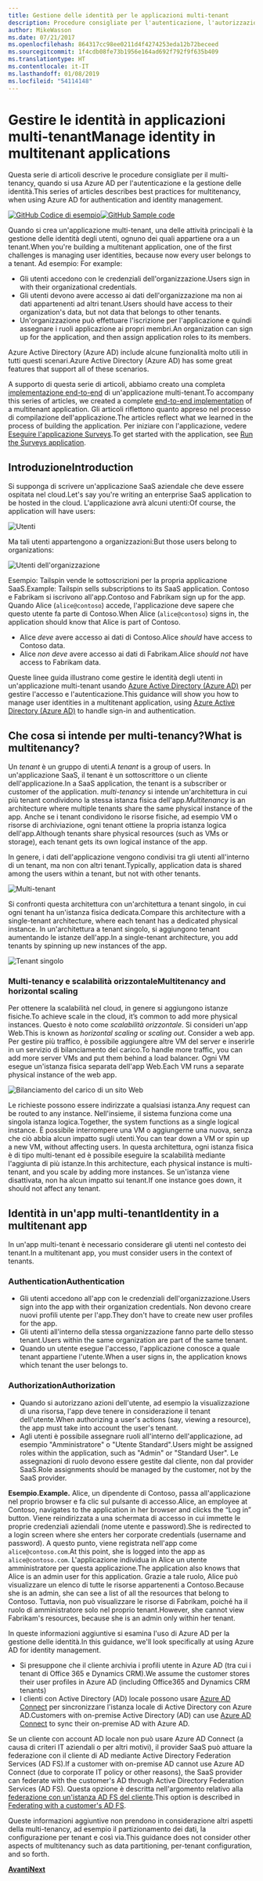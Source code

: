 ```yaml
---
title: Gestione delle identità per le applicazioni multi-tenant
description: Procedure consigliate per l'autenticazione, l'autorizzazione e la gestione delle identità in applicazioni multi-tenant.
author: MikeWasson
ms.date: 07/21/2017
ms.openlocfilehash: 864317cc98ee0211d4f4274253eda12b72beceed
ms.sourcegitcommit: 1f4cdb08fe73b1956e164ad692f792f9f635b409
ms.translationtype: HT
ms.contentlocale: it-IT
ms.lasthandoff: 01/08/2019
ms.locfileid: "54114148"
---
```

# <a name="manage-identity-in-multitenant-applications"></a><span data-ttu-id="fb750-103">Gestire le identità in applicazioni multi-tenant</span><span class="sxs-lookup"><span data-stu-id="fb750-103">Manage identity in multitenant applications</span></span>

<span data-ttu-id="fb750-104">Questa serie di articoli descrive le procedure consigliate per il multi-tenancy, quando si usa Azure AD per l'autenticazione e la gestione delle identità.</span><span class="sxs-lookup"><span data-stu-id="fb750-104">This series of articles describes best practices for multitenancy, when using Azure AD for authentication and identity management.</span></span>

<span data-ttu-id="fb750-105">[![GitHub](../_images/github.png) Codice di esempio][sample-application]</span><span class="sxs-lookup"><span data-stu-id="fb750-105">[![GitHub](../_images/github.png) Sample code][sample-application]</span></span>

<span data-ttu-id="fb750-106">Quando si crea un'applicazione multi-tenant, una delle attività principali è la gestione delle identità degli utenti, ognuno dei quali appartiene ora a un tenant.</span><span class="sxs-lookup"><span data-stu-id="fb750-106">When you're building a multitenant application, one of the first challenges is managing user identities, because now every user belongs to a tenant.</span></span> <span data-ttu-id="fb750-107">Ad esempio: </span><span class="sxs-lookup"><span data-stu-id="fb750-107">For example:</span></span>

- <span data-ttu-id="fb750-108">Gli utenti accedono con le credenziali dell'organizzazione.</span><span class="sxs-lookup"><span data-stu-id="fb750-108">Users sign in with their organizational credentials.</span></span>
- <span data-ttu-id="fb750-109">Gli utenti devono avere accesso ai dati dell'organizzazione ma non ai dati appartenenti ad altri tenant.</span><span class="sxs-lookup"><span data-stu-id="fb750-109">Users should have access to their organization's data, but not data that belongs to other tenants.</span></span>
- <span data-ttu-id="fb750-110">Un'organizzazione può effettuare l'iscrizione per l'applicazione e quindi assegnare i ruoli applicazione ai propri membri.</span><span class="sxs-lookup"><span data-stu-id="fb750-110">An organization can sign up for the application, and then assign application roles to its members.</span></span>

<span data-ttu-id="fb750-111">Azure Active Directory (Azure AD) include alcune funzionalità molto utili in tutti questi scenari.</span><span class="sxs-lookup"><span data-stu-id="fb750-111">Azure Active Directory (Azure AD) has some great features that support all of these scenarios.</span></span>

<span data-ttu-id="fb750-112">A supporto di questa serie di articoli, abbiamo creato una completa [implementazione end-to-end][sample-application] di un'applicazione multi-tenant.</span><span class="sxs-lookup"><span data-stu-id="fb750-112">To accompany this series of articles, we created a complete [end-to-end implementation][sample-application] of a multitenant application.</span></span> <span data-ttu-id="fb750-113">Gli articoli riflettono quanto appreso nel processo di compilazione dell'applicazione.</span><span class="sxs-lookup"><span data-stu-id="fb750-113">The articles reflect what we learned in the process of building the application.</span></span> <span data-ttu-id="fb750-114">Per iniziare con l'applicazione, vedere [Eseguire l'applicazione Surveys][running-the-app].</span><span class="sxs-lookup"><span data-stu-id="fb750-114">To get started with the application, see [Run the Surveys application][running-the-app].</span></span>

## <a name="introduction"></a><span data-ttu-id="fb750-115">Introduzione</span><span class="sxs-lookup"><span data-stu-id="fb750-115">Introduction</span></span>

<span data-ttu-id="fb750-116">Si supponga di scrivere un'applicazione SaaS aziendale che deve essere ospitata nel cloud.</span><span class="sxs-lookup"><span data-stu-id="fb750-116">Let's say you're writing an enterprise SaaS application to be hosted in the cloud.</span></span> <span data-ttu-id="fb750-117">L'applicazione avrà alcuni utenti:</span><span class="sxs-lookup"><span data-stu-id="fb750-117">Of course, the application will have users:</span></span>

![Utenti](./images/users.png)

<span data-ttu-id="fb750-119">Ma tali utenti appartengono a organizzazioni:</span><span class="sxs-lookup"><span data-stu-id="fb750-119">But those users belong to organizations:</span></span>

![Utenti dell'organizzazione](./images/org-users.png)

<span data-ttu-id="fb750-121">Esempio: Tailspin vende le sottoscrizioni per la propria applicazione SaaS.</span><span class="sxs-lookup"><span data-stu-id="fb750-121">Example: Tailspin sells subscriptions to its SaaS application.</span></span> <span data-ttu-id="fb750-122">Contoso e Fabrikam si iscrivono all'app.</span><span class="sxs-lookup"><span data-stu-id="fb750-122">Contoso and Fabrikam sign up for the app.</span></span> <span data-ttu-id="fb750-123">Quando Alice (`alice@contoso`) accede, l'applicazione deve sapere che questo utente fa parte di Contoso.</span><span class="sxs-lookup"><span data-stu-id="fb750-123">When Alice (`alice@contoso`) signs in, the application should know that Alice is part of Contoso.</span></span>

- <span data-ttu-id="fb750-124">Alice *deve* avere accesso ai dati di Contoso.</span><span class="sxs-lookup"><span data-stu-id="fb750-124">Alice *should* have access to Contoso data.</span></span>
- <span data-ttu-id="fb750-125">Alice *non deve* avere accesso ai dati di Fabrikam.</span><span class="sxs-lookup"><span data-stu-id="fb750-125">Alice *should not* have access to Fabrikam data.</span></span>

<span data-ttu-id="fb750-126">Queste linee guida illustrano come gestire le identità degli utenti in un'applicazione multi-tenant usando [Azure Active Directory (Azure AD)](/azure/active-directory) per gestire l'accesso e l'autenticazione.</span><span class="sxs-lookup"><span data-stu-id="fb750-126">This guidance will show you how to manage user identities in a multitenant application, using [Azure Active Directory (Azure AD)](/azure/active-directory) to handle sign-in and authentication.</span></span>

<!-- markdownlint-disable MD026 -->

## <a name="what-is-multitenancy"></a><span data-ttu-id="fb750-127">Che cosa si intende per multi-tenancy?</span><span class="sxs-lookup"><span data-stu-id="fb750-127">What is multitenancy?</span></span>

<!-- markdownlint-enable MD026 -->

<span data-ttu-id="fb750-128">Un *tenant* è un gruppo di utenti.</span><span class="sxs-lookup"><span data-stu-id="fb750-128">A *tenant* is a group of users.</span></span> <span data-ttu-id="fb750-129">In un'applicazione SaaS, il tenant è un sottoscrittore o un cliente dell'applicazione.</span><span class="sxs-lookup"><span data-stu-id="fb750-129">In a SaaS application, the tenant is a subscriber or customer of the application.</span></span> <span data-ttu-id="fb750-130">*multi-tenancy* si intende un'architettura in cui più tenant condividono la stessa istanza fisica dell'app.</span><span class="sxs-lookup"><span data-stu-id="fb750-130">*Multitenancy* is an architecture where multiple tenants share the same physical instance of the app.</span></span> <span data-ttu-id="fb750-131">Anche se i tenant condividono le risorse fisiche, ad esempio VM o risorse di archiviazione, ogni tenant ottiene la propria istanza logica dell'app.</span><span class="sxs-lookup"><span data-stu-id="fb750-131">Although tenants share physical resources (such as VMs or storage), each tenant gets its own logical instance of the app.</span></span>

<span data-ttu-id="fb750-132">In genere, i dati dell'applicazione vengono condivisi tra gli utenti all'interno di un tenant, ma non con altri tenant.</span><span class="sxs-lookup"><span data-stu-id="fb750-132">Typically, application data is shared among the users within a tenant, but not with other tenants.</span></span>

![Multi-tenant](./images/multitenant.png)

<span data-ttu-id="fb750-134">Si confronti questa architettura con un'architettura a tenant singolo, in cui ogni tenant ha un'istanza fisica dedicata.</span><span class="sxs-lookup"><span data-stu-id="fb750-134">Compare this architecture with a single-tenant architecture, where each tenant has a dedicated physical instance.</span></span> <span data-ttu-id="fb750-135">In un'architettura a tenant singolo, si aggiungono tenant aumentando le istanze dell'app.</span><span class="sxs-lookup"><span data-stu-id="fb750-135">In a single-tenant architecture, you add tenants by spinning up new instances of the app.</span></span>

![Tenant singolo](./images/single-tenant.png)

### <a name="multitenancy-and-horizontal-scaling"></a><span data-ttu-id="fb750-137">Multi-tenancy e scalabilità orizzontale</span><span class="sxs-lookup"><span data-stu-id="fb750-137">Multitenancy and horizontal scaling</span></span>

<span data-ttu-id="fb750-138">Per ottenere la scalabilità nel cloud, in genere si aggiungono istanze fisiche.</span><span class="sxs-lookup"><span data-stu-id="fb750-138">To achieve scale in the cloud, it’s common to add more physical instances.</span></span> <span data-ttu-id="fb750-139">Questo è noto come *scalabilità orizzontale*. Si consideri un'app Web.</span><span class="sxs-lookup"><span data-stu-id="fb750-139">This is known as *horizontal scaling* or *scaling out*. Consider a web app.</span></span> <span data-ttu-id="fb750-140">Per gestire più traffico, è possibile aggiungere altre VM del server e inserirle in un servizio di bilanciamento del carico.</span><span class="sxs-lookup"><span data-stu-id="fb750-140">To handle more traffic, you can add more server VMs and put them behind a load balancer.</span></span> <span data-ttu-id="fb750-141">Ogni VM esegue un'istanza fisica separata dell'app Web.</span><span class="sxs-lookup"><span data-stu-id="fb750-141">Each VM runs a separate physical instance of the web app.</span></span>

![Bilanciamento del carico di un sito Web](./images/load-balancing.png)

<span data-ttu-id="fb750-143">Le richieste possono essere indirizzate a qualsiasi istanza.</span><span class="sxs-lookup"><span data-stu-id="fb750-143">Any request can be routed to any instance.</span></span> <span data-ttu-id="fb750-144">Nell'insieme, il sistema funziona come una singola istanza logica.</span><span class="sxs-lookup"><span data-stu-id="fb750-144">Together, the system functions as a single logical instance.</span></span> <span data-ttu-id="fb750-145">È possibile interrompere una VM o aggiungerne una nuova, senza che ciò abbia alcun impatto sugli utenti.</span><span class="sxs-lookup"><span data-stu-id="fb750-145">You can tear down a VM or spin up a new VM, without affecting users.</span></span> <span data-ttu-id="fb750-146">In questa architettura, ogni istanza fisica è di tipo multi-tenant ed è possibile eseguire la scalabilità mediante l'aggiunta di più istanze.</span><span class="sxs-lookup"><span data-stu-id="fb750-146">In this architecture, each physical instance is multi-tenant, and you scale by adding more instances.</span></span> <span data-ttu-id="fb750-147">Se un'istanza viene disattivata, non ha alcun impatto sui tenant.</span><span class="sxs-lookup"><span data-stu-id="fb750-147">If one instance goes down, it should not affect any tenant.</span></span>

## <a name="identity-in-a-multitenant-app"></a><span data-ttu-id="fb750-148">Identità in un'app multi-tenant</span><span class="sxs-lookup"><span data-stu-id="fb750-148">Identity in a multitenant app</span></span>

<span data-ttu-id="fb750-149">In un'app multi-tenant è necessario considerare gli utenti nel contesto dei tenant.</span><span class="sxs-lookup"><span data-stu-id="fb750-149">In a multitenant app, you must consider users in the context of tenants.</span></span>

### <a name="authentication"></a><span data-ttu-id="fb750-150">Authentication</span><span class="sxs-lookup"><span data-stu-id="fb750-150">Authentication</span></span>

- <span data-ttu-id="fb750-151">Gli utenti accedono all'app con le credenziali dell'organizzazione.</span><span class="sxs-lookup"><span data-stu-id="fb750-151">Users sign into the app with their organization credentials.</span></span> <span data-ttu-id="fb750-152">Non devono creare nuovi profili utente per l'app.</span><span class="sxs-lookup"><span data-stu-id="fb750-152">They don't have to create new user profiles for the app.</span></span>
- <span data-ttu-id="fb750-153">Gli utenti all'interno della stessa organizzazione fanno parte dello stesso tenant.</span><span class="sxs-lookup"><span data-stu-id="fb750-153">Users within the same organization are part of the same tenant.</span></span>
- <span data-ttu-id="fb750-154">Quando un utente esegue l'accesso, l'applicazione conosce a quale tenant appartiene l'utente.</span><span class="sxs-lookup"><span data-stu-id="fb750-154">When a user signs in, the application knows which tenant the user belongs to.</span></span>

### <a name="authorization"></a><span data-ttu-id="fb750-155">Authorization</span><span class="sxs-lookup"><span data-stu-id="fb750-155">Authorization</span></span>

- <span data-ttu-id="fb750-156">Quando si autorizzano azioni dell'utente, ad esempio la visualizzazione di una risorsa, l'app deve tenere in considerazione il tenant dell'utente.</span><span class="sxs-lookup"><span data-stu-id="fb750-156">When authorizing a user's actions (say, viewing a resource), the app must take into account the user's tenant.</span></span>
- <span data-ttu-id="fb750-157">Agli utenti è possibile assegnare ruoli all'interno dell'applicazione, ad esempio "Amministratore" o "Utente Standard".</span><span class="sxs-lookup"><span data-stu-id="fb750-157">Users might be assigned roles within the application, such as "Admin" or "Standard User".</span></span> <span data-ttu-id="fb750-158">Le assegnazioni di ruolo devono essere gestite dal cliente, non dal provider SaaS.</span><span class="sxs-lookup"><span data-stu-id="fb750-158">Role assignments should be managed by the customer, not by the SaaS provider.</span></span>

<span data-ttu-id="fb750-159">**Esempio.**</span><span class="sxs-lookup"><span data-stu-id="fb750-159">**Example.**</span></span> <span data-ttu-id="fb750-160">Alice, un dipendente di Contoso, passa all'applicazione nel proprio browser e fa clic sul pulsante di accesso.</span><span class="sxs-lookup"><span data-stu-id="fb750-160">Alice, an employee at Contoso, navigates to the application in her browser and clicks the “Log in” button.</span></span> <span data-ttu-id="fb750-161">Viene reindirizzata a una schermata di accesso in cui immette le proprie credenziali aziendali (nome utente e password).</span><span class="sxs-lookup"><span data-stu-id="fb750-161">She is redirected to a login screen where she enters her corporate credentials (username and password).</span></span> <span data-ttu-id="fb750-162">A questo punto, viene registrata nell'app come `alice@contoso.com`.</span><span class="sxs-lookup"><span data-stu-id="fb750-162">At this point, she is logged into the app as `alice@contoso.com`.</span></span> <span data-ttu-id="fb750-163">L'applicazione individua in Alice un utente amministratore per questa applicazione.</span><span class="sxs-lookup"><span data-stu-id="fb750-163">The application also knows that Alice is an admin user for this application.</span></span> <span data-ttu-id="fb750-164">Grazie a tale ruolo, Alice può visualizzare un elenco di tutte le risorse appartenenti a Contoso.</span><span class="sxs-lookup"><span data-stu-id="fb750-164">Because she is an admin, she can see a list of all the resources that belong to Contoso.</span></span> <span data-ttu-id="fb750-165">Tuttavia, non può visualizzare le risorse di Fabrikam, poiché ha il ruolo di amministratore solo nel proprio tenant.</span><span class="sxs-lookup"><span data-stu-id="fb750-165">However, she cannot view Fabrikam's resources, because she is an admin only within her tenant.</span></span>

<span data-ttu-id="fb750-166">In queste informazioni aggiuntive si esamina l'uso di Azure AD per la gestione delle identità.</span><span class="sxs-lookup"><span data-stu-id="fb750-166">In this guidance, we'll look specifically at using Azure AD for identity management.</span></span>

- <span data-ttu-id="fb750-167">Si presuppone che il cliente archivia i profili utente in Azure AD (tra cui i tenant di Office 365 e Dynamics CRM).</span><span class="sxs-lookup"><span data-stu-id="fb750-167">We assume the customer stores their user profiles in Azure AD (including Office365 and Dynamics CRM tenants)</span></span>
- <span data-ttu-id="fb750-168">I clienti con Active Directory (AD) locale possono usare [Azure AD Connect](/azure/active-directory/hybrid/whatis-hybrid-identity) per sincronizzare l'istanza locale di Active Directory con Azure AD.</span><span class="sxs-lookup"><span data-stu-id="fb750-168">Customers with on-premise Active Directory (AD) can use [Azure AD Connect](/azure/active-directory/hybrid/whatis-hybrid-identity) to sync their on-premise AD with Azure AD.</span></span>

<span data-ttu-id="fb750-169">Se un cliente con account AD locale non può usare Azure AD Connect (a causa di criteri IT aziendali o per altri motivi), il provider SaaS può attuare la federazione con il cliente di AD mediante Active Directory Federation Services (AD FS).</span><span class="sxs-lookup"><span data-stu-id="fb750-169">If a customer with on-premise AD cannot use Azure AD Connect (due to corporate IT policy or other reasons), the SaaS provider can federate with the customer's AD through Active Directory Federation Services (AD FS).</span></span> <span data-ttu-id="fb750-170">Questa opzione è descritta nell'argomento relativo alla [federazione con un'istanza AD FS del cliente](adfs.md).</span><span class="sxs-lookup"><span data-stu-id="fb750-170">This option is described in [Federating with a customer's AD FS](adfs.md).</span></span>

<span data-ttu-id="fb750-171">Queste informazioni aggiuntive non prendono in considerazione altri aspetti della multi-tenancy, ad esempio il partizionamento dei dati, la configurazione per tenant e così via.</span><span class="sxs-lookup"><span data-stu-id="fb750-171">This guidance does not consider other aspects of multitenancy such as data partitioning, per-tenant configuration, and so forth.</span></span>

[<span data-ttu-id="fb750-172">**Avanti**</span><span class="sxs-lookup"><span data-stu-id="fb750-172">**Next**</span></span>](./tailspin.md)

<!-- links -->

[sample-application]: https://github.com/mspnp/multitenant-saas-guidance
[running-the-app]: ./run-the-app.md
